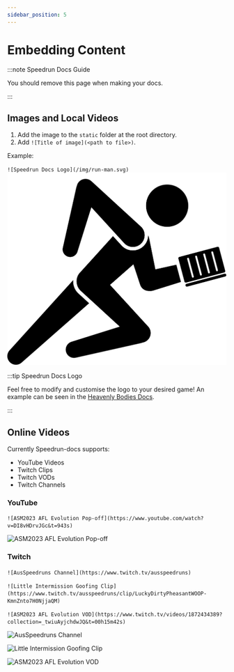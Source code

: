 ```yaml
---
sidebar_position: 5
---
```


# Embedding Content

:::note Speedrun Docs Guide

You should remove this page when making your docs.

:::

## Images and Local Videos

1. Add the image to the `static` folder at the root directory.
2. Add `![Title of image](<path to file>)`.

Example:

`![Speedrun Docs Logo](/img/run-man.svg)`
![Speedrun Docs Logo](/img/run-man.svg)

:::tip Speedrun Docs Logo

Feel free to modify and customise the logo to your desired game! An example can be seen in the [Heavenly Bodies Docs](https://ewanlyon.github.io/HeavenlyBodies-SpeedrunDocs/).

:::

## Online Videos

Currently Speedrun-docs supports:

- YouTube Videos
- Twitch Clips
- Twitch VODs
- Twitch Channels

### YouTube

`![ASM2023 AFL Evolution Pop-off](https://www.youtube.com/watch?v=DI8vHDrvJGc&t=943s)`

![ASM2023 AFL Evolution Pop-off](https://www.youtube.com/watch?v=DI8vHDrvJGc&t=943s)

### Twitch

`![AusSpeedruns Channel](https://www.twitch.tv/ausspeedruns)`

`![Little Intermission Goofing Clip](https://www.twitch.tv/ausspeedruns/clip/LuckyDirtyPheasantWOOP-KmnZnto7H0NjjaQM)`

`![ASM2023 AFL Evolution VOD](https://www.twitch.tv/videos/1872434389?collection=_twiuAyjchdwJQ&t=00h15m42s)`

![AusSpeedruns Channel](https://www.twitch.tv/ausspeedruns)

![Little Intermission Goofing Clip](https://www.twitch.tv/ausspeedruns/clip/LuckyDirtyPheasantWOOP-KmnZnto7H0NjjaQM)

![ASM2023 AFL Evolution VOD](https://www.twitch.tv/videos/1872434389?collection=_twiuAyjchdwJQ&t=00h15m42s)

